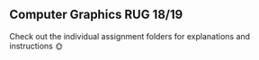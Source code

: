 ## Computer Graphics RUG 18/19

Check out the individual assignment folders for explanations and instructions 🌞
